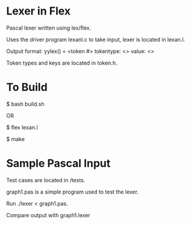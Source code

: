 # Lexer in Flex

Pascal lexer written using lex/flex.

Uses the driver program lexanl.c to take input, lexer is located in lexan.l.

Output format: 
yylex() = <token #> tokentype: <> value: <>

Token types and keys are located in token.h.

# To Build

$ bash build.sh

OR

$ flex lexan.l

$ make

# Sample Pascal Input

Test cases are located in /tests.

graph1.pas is a simple program used to test the lexer.

Run ./lexer < graph1.pas.

Compare output with graph1.lexer